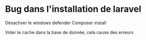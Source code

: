 # Bug dans l'installation de laravel

Désactiver le windows defender
Composer install


Vider le cache dans la base de donnée, cela cause des erreurs
